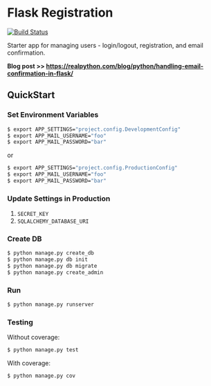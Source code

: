 # Flask Registration

[![Build Status](https://travis-ci.org/realpython/flask-registration.svg?branch=master)](https://travis-ci.org/realpython/flask-registration)

Starter app for managing users - login/logout, registration, and email confirmation.

**Blog post >> https://realpython.com/blog/python/handling-email-confirmation-in-flask/**

## QuickStart

### Set Environment Variables

```sh
$ export APP_SETTINGS="project.config.DevelopmentConfig"
$ export APP_MAIL_USERNAME="foo"
$ export APP_MAIL_PASSWORD="bar"
```

or

```sh
$ export APP_SETTINGS="project.config.ProductionConfig"
$ export APP_MAIL_USERNAME="foo"
$ export APP_MAIL_PASSWORD="bar"
```

### Update Settings in Production

1. `SECRET_KEY`
1. `SQLALCHEMY_DATABASE_URI`

### Create DB

```sh
$ python manage.py create_db
$ python manage.py db init
$ python manage.py db migrate
$ python manage.py create_admin
```

### Run

```sh
$ python manage.py runserver
```

### Testing

Without coverage:

```sh
$ python manage.py test
```

With coverage:

```sh
$ python manage.py cov
```
